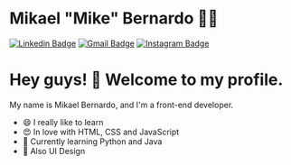 # Mikael "Mike" Bernardo :man_technologist:

[![Linkedin Badge](https://img.shields.io/badge/-LinkedIn-blue?style=flat&logo=Linkedin&logoColor=white&link=https://www.linkedin.com/in/rebeccamanzi/)](https://www.linkedin.com/in/mikael-bernardo/)
[![Gmail Badge](https://img.shields.io/badge/-Gmail-c14438?style=flat&logo=Gmail&logoColor=white&link=mailto:rebeccamanzi@gmail.com)](mailto:mikaelbernardofs@gmail.com)
[![Instagram Badge](https://img.shields.io/badge/-Instagram-C13584?style=flat&labelColor=C13584&logo=instagram&logoColor=white&link=https://www.instagram.com/codepwr/)](https://www.instagram.com/_mikabers/)

# Hey guys! 👋 Welcome to my profile.

My name is Mikael Bernardo, and I'm a front-end developer.
 
- 😄 I really like to learn
- 😍 In love with HTML, CSS and JavaScript
- 🐍 Currently learning Python and Java
- 🎨 Also UI Design
